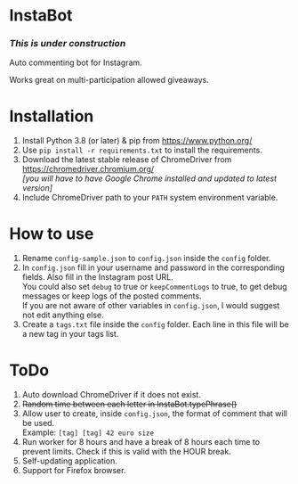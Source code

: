 # InstaBot

### *This is under construction*

Auto commenting bot for Instagram.

Works great on multi-participation allowed giveaways.

# Installation
1. Install Python 3.8 (or later) & pip from https://www.python.org/
2. Use `pip install -r requirements.txt` to install the requirements.
3. Download the latest stable release of ChromeDriver from https://chromedriver.chromium.org/<br>*[you will have to have Google Chrome installed and updated to latest version]*
4. Include ChromeDriver path to your `PATH` system environment variable.

# How to use
1. Rename `config-sample.json` to `config.json` inside the `config` folder.
2. In `config.json` fill in your username and password in the corresponding fields. Also fill in the Instagram post URL.<br>
You could also set `debug` to true or `keepCommentLogs` to true, to get debug messages or keep logs of the posted comments.<br>
If you are not aware of other variables in `config.json`, I would suggest not edit anything else.
4. Create a `tags.txt` file inside the `config` folder. Each line in this file will be a new tag in your tags list.

# ToDo
1. Auto download ChromeDriver if it does not exist.
2. <s>Random time between each letter in InstaBot.typePhrase()</s>
3. Allow user to create, inside `config.json`, the format of comment that will be used.<br>
Example: `[tag] [tag] 42 euro size`
4. Run worker for 8 hours and have a break of 8 hours each time to prevent limits. Check if this is valid with the HOUR break.
5. Self-updating application.
6. Support for Firefox browser.
